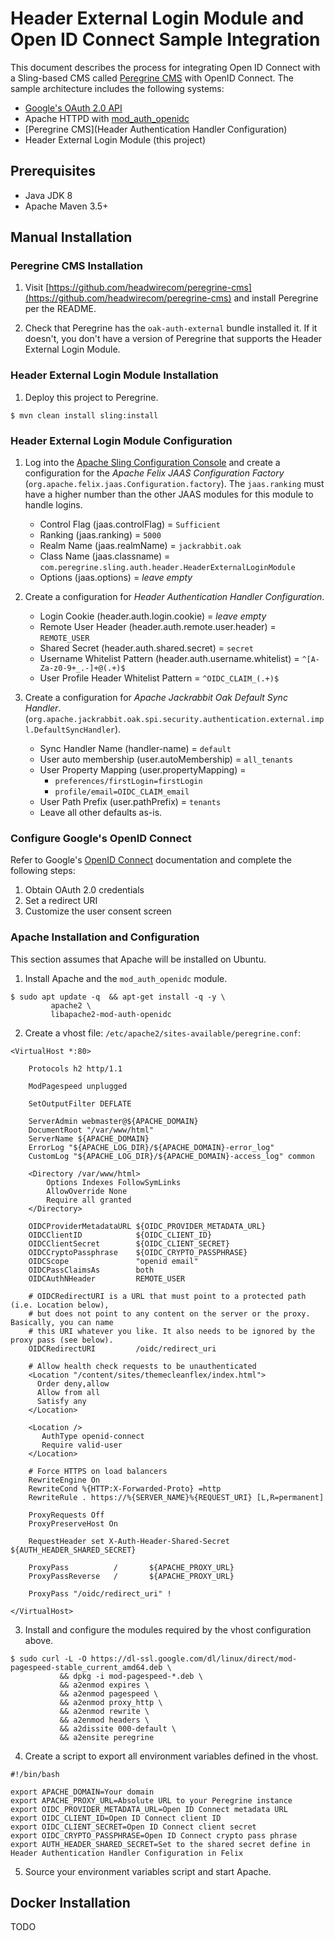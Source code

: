 # Header External Login Module and Open ID Connect Sample Integration

This document describes the process for integrating Open ID Connect with a Sling-based CMS called 
[Peregrine CMS](https://www.peregrine-cms.com/content/sites/peregrine.html) with OpenID Connect. The sample architecture
includes the following systems:

* [Google's OAuth 2.0 API](https://developers.google.com/identity/protocols/oauth2/openid-connect) 
* Apache HTTPD with [mod_auth_openidc](https://github.com/zmartzone/mod_auth_openidc) 
* [Peregrine CMS](Header Authentication Handler Configuration)
* Header External Login Module (this project)

## Prerequisites

* Java JDK 8
* Apache Maven 3.5+

## Manual Installation

### Peregrine CMS Installation

1. Visit [https://github.com/headwirecom/peregrine-cms](https://github.com/headwirecom/peregrine-cms) and install
   Peregrine per the README.
   
2. Check that Peregrine has the `oak-auth-external` bundle installed it. If it doesn't, you don't have a version of
   Peregrine that supports the Header External Login Module.

### Header External Login Module Installation

1. Deploy this project to Peregrine.

```
$ mvn clean install sling:install
```

### Header External Login Module Configuration

1. Log into the [Apache Sling Configuration Console](http://localhost:8080/system/console/configMgr) and create a 
   configuration for the _Apache Felix JAAS Configuration Factory_ (`org.apache.felix.jaas.Configuration.factory`).
   The `jaas.ranking` must have a higher number than the other JAAS modules for this module to handle logins.
   
   * Control Flag (jaas.controlFlag) = `Sufficient`
   * Ranking (jaas.ranking) = `5000`
   * Realm Name (jaas.realmName) = `jackrabbit.oak`
   * Class Name (jaas.classname) = `com.peregrine.sling.auth.header.HeaderExternalLoginModule`
   * Options (jaas.options) = _leave empty_
   
2. Create a configuration for _Header Authentication Handler Configuration_.

   * Login Cookie (header.auth.login.cookie) = _leave empty_
   * Remote User Header (header.auth.remote.user.header) = `REMOTE_USER`
   * Shared Secret (header.auth.shared.secret) = `secret`
   * Username Whitelist Pattern (header.auth.username.whitelist) = `^[A-Za-z0-9+_.-]+@(.+)$`
   * User Profile Header Whitelist Pattern = `^OIDC_CLAIM_(.+)$` 
   
3. Create a configuration for _Apache Jackrabbit Oak Default Sync Handler_.
   (`org.apache.jackrabbit.oak.spi.security.authentication.external.impl.DefaultSyncHandler`).

   * Sync Handler Name (handler-name) = `default`
   * User auto membership (user.autoMembership) = `all_tenants` 
   * User Property Mapping (user.propertyMapping) = 
     * `preferences/firstLogin=firstLogin`
     * `profile/email=OIDC_CLAIM_email`
   * User Path Prefix (user.pathPrefix) = `tenants`
   * Leave all other defaults as-is.
   
###  Configure Google's OpenID Connect  

Refer to Google's [OpenID Connect](https://developers.google.com/identity/protocols/oauth2/openid-connect) documentation
and complete the following steps:

1. Obtain OAuth 2.0 credentials
2. Set a redirect URI
3. Customize the user consent screen

### Apache Installation and Configuration

This section assumes that Apache will be installed on Ubuntu.

1. Install Apache and the `mod_auth_openidc` module.

```
$ sudo apt update -q  && apt-get install -q -y \
         apache2 \
         libapache2-mod-auth-openidc
```

2. Create a vhost file: `/etc/apache2/sites-available/peregrine.conf`:

```
<VirtualHost *:80>

    Protocols h2 http/1.1

    ModPagespeed unplugged

    SetOutputFilter DEFLATE

    ServerAdmin webmaster@${APACHE_DOMAIN}
    DocumentRoot "/var/www/html"
    ServerName ${APACHE_DOMAIN}
    ErrorLog "${APACHE_LOG_DIR}/${APACHE_DOMAIN}-error_log"
    CustomLog "${APACHE_LOG_DIR}/${APACHE_DOMAIN}-access_log" common

    <Directory /var/www/html>
        Options Indexes FollowSymLinks
        AllowOverride None
        Require all granted
    </Directory>

    OIDCProviderMetadataURL ${OIDC_PROVIDER_METADATA_URL}
    OIDCClientID            ${OIDC_CLIENT_ID}
    OIDCClientSecret        ${OIDC_CLIENT_SECRET}
    OIDCCryptoPassphrase    ${OIDC_CRYPTO_PASSPHRASE}
    OIDCScope               "openid email"
    OIDCPassClaimsAs        both
    OIDCAuthNHeader         REMOTE_USER

    # OIDCRedirectURI is a URL that must point to a protected path (i.e. Location below),
    # but does not point to any content on the server or the proxy. Basically, you can name 
    # this URI whatever you like. It also needs to be ignored by the proxy pass (see below).
    OIDCRedirectURI         /oidc/redirect_uri

    # Allow health check requests to be unauthenticated
    <Location "/content/sites/themecleanflex/index.html">
      Order deny,allow
      Allow from all
      Satisfy any
    </Location>

    <Location />
       AuthType openid-connect
       Require valid-user
    </Location>

    # Force HTTPS on load balancers
    RewriteEngine On
    RewriteCond %{HTTP:X-Forwarded-Proto} =http
    RewriteRule . https://%{SERVER_NAME}%{REQUEST_URI} [L,R=permanent]

    ProxyRequests Off
    ProxyPreserveHost On
   
    RequestHeader set X-Auth-Header-Shared-Secret ${AUTH_HEADER_SHARED_SECRET}

    ProxyPass          /       ${APACHE_PROXY_URL}
    ProxyPassReverse   /       ${APACHE_PROXY_URL}

    ProxyPass "/oidc/redirect_uri" !

</VirtualHost>
```

3. Install and configure the modules required by the vhost configuration above.

```
$ sudo curl -L -O https://dl-ssl.google.com/dl/linux/direct/mod-pagespeed-stable_current_amd64.deb \
           && dpkg -i mod-pagespeed-*.deb \
           && a2enmod expires \
           && a2enmod pagespeed \
           && a2enmod proxy_http \
           && a2enmod rewrite \
           && a2enmod headers \
           && a2dissite 000-default \
           && a2ensite peregrine
```

4. Create a script to export all environment variables defined in the vhost.

```
#!/bin/bash

export APACHE_DOMAIN=Your domain
export APACHE_PROXY_URL=Absolute URL to your Peregrine instance
export OIDC_PROVIDER_METADATA_URL=Open ID Connect metadata URL
export OIDC_CLIENT_ID=Open ID Connect client ID 
export OIDC_CLIENT_SECRET=Open ID Connect client secret
export OIDC_CRYPTO_PASSPHRASE=Open ID Connect crypto pass phrase
export AUTH_HEADER_SHARED_SECRET=Set to the shared secret define in Header Authentication Handler Configuration in Felix
```

5. Source your environment variables script and start Apache.

## Docker Installation

TODO
